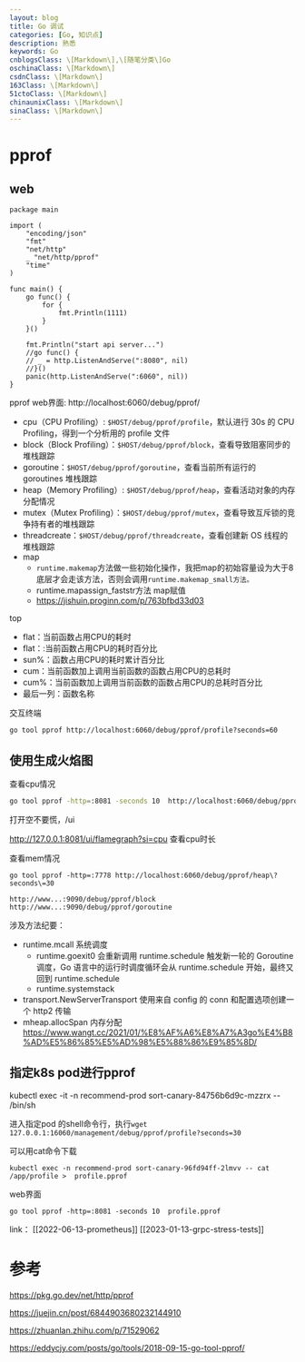 ```yaml
---
layout: blog
title: Go 调试
categories: [Go, 知识点]
description: 熟悉
keywords: Go
cnblogsClass: \[Markdown\],\[随笔分类\]Go
oschinaClass: \[Markdown\]
csdnClass: \[Markdown\]
163Class: \[Markdown\]
51ctoClass: \[Markdown\]
chinaunixClass: \[Markdown\]
sinaClass: \[Markdown\]
---
```


# pprof
## web
```
package main

import (
    "encoding/json"
    "fmt"
    "net/http"
    _ "net/http/pprof"
    "time"
)

func main() {
    go func() {
        for {
            fmt.Println(1111)
        }
    }()

    fmt.Println("start api server...")
    //go func() {  
	// _ = http.ListenAndServe(":8080", nil)  
	//}()
    panic(http.ListenAndServe(":6060", nil))
}
```

pprof web界面:
http://localhost:6060/debug/pprof/

-   cpu（CPU Profiling）: `$HOST/debug/pprof/profile`，默认进行 30s 的 CPU Profiling，得到一个分析用的 profile 文件
-   block（Block Profiling）：`$HOST/debug/pprof/block`，查看导致阻塞同步的堆栈跟踪
-   goroutine：`$HOST/debug/pprof/goroutine`，查看当前所有运行的 goroutines 堆栈跟踪
-   heap（Memory Profiling）: `$HOST/debug/pprof/heap`，查看活动对象的内存分配情况
-   mutex（Mutex Profiling）：`$HOST/debug/pprof/mutex`，查看导致互斥锁的竞争持有者的堆栈跟踪
-   threadcreate：`$HOST/debug/pprof/threadcreate`，查看创建新 OS 线程的堆栈跟踪
- map 
	- `runtime.makemap`方法做一些初始化操作，我把map的初始容量设为大于8底层才会走该方法，否则会调用`runtime.makemap_small方法。`
	- runtime.mapassign_faststr方法  map赋值
	- https://jishuin.proginn.com/p/763bfbd33d03

top
-   flat：当前函数占用CPU的耗时
-   flat：:当前函数占用CPU的耗时百分比
-   sun%：函数占用CPU的耗时累计百分比
-   cum：当前函数加上调用当前函数的函数占用CPU的总耗时
-   cum%：当前函数加上调用当前函数的函数占用CPU的总耗时百分比
-   最后一列：函数名称


交互终端
```shell
go tool pprof http://localhost:6060/debug/pprof/profile?seconds=60
```

## 使用生成火焰图
查看cpu情况
```bash
go tool pprof -http=:8081 -seconds 10  http://localhost:6060/debug/pprof/profile
```

打开空不要慌，/ui

http://127.0.0.1:8081/ui/flamegraph?si=cpu 查看cpu时长


查看mem情况
```
go tool pprof -http=:7778 http://localhost:6060/debug/pprof/heap\?seconds\=30
```

```
http://www...:9090/debug/pprof/block
http://www...:9090/debug/pprof/goroutine
```

涉及方法纪要：
- runtime.mcall 系统调度
	- runtime.goexit0  会重新调用 runtime.schedule 触发新一轮的 Goroutine 调度，Go 语言中的运行时调度循环会从 runtime.schedule 开始，最终又回到 runtime.schedule
	- runtime.systemstack 
- transport.NewServerTransport 使用来自 config 的 conn 和配置选项创建一个 http2 传输
- mheap.allocSpan 内存分配 https://www.wangt.cc/2021/01/%E8%AF%A6%E8%A7%A3go%E4%B8%AD%E5%86%85%E5%AD%98%E5%88%86%E9%85%8D/


## 指定k8s pod进行pprof

kubectl exec -it -n recommend-prod sort-canary-84756b6d9c-mzzrx -- /bin/sh

进入指定pod 的shell命令行，执行```wget 127.0.0.1:16060/management/debug/pprof/profile?seconds=30```

可以用cat命令下载
```
kubectl exec -n recommend-prod sort-canary-96fd94ff-2lmvv -- cat /app/profile >  profile.pprof 
```

web界面
```
go tool pprof -http=:8081 -seconds 10  profile.pprof
```


link：
[[2022-06-13-prometheus]]
[[2023-01-13-grpc-stress-tests]]

# 参考 

https://pkg.go.dev/net/http/pprof

https://juejin.cn/post/6844903680232144910

https://zhuanlan.zhihu.com/p/71529062

https://eddycjy.com/posts/go/tools/2018-09-15-go-tool-pprof/









